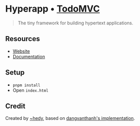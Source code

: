 # Hyperapp • [TodoMVC](http://todomvc.com)

> The tiny framework for building hypertext applications.

## Resources

- [Website](https://github.com/jorgebucaran/hyperapp)
- [Documentation](https://github.com/jorgebucaran/hyperapp/blob/main/docs/tutorial.md)

## Setup

- `pnpm install`
- Open `index.html`

## Credit

Created by [~hedy](https://github.com/hedyhli), based on [dangvanthanh's
implementation](https://github.com/dangvanthanh/hyperapp-todomvc).
